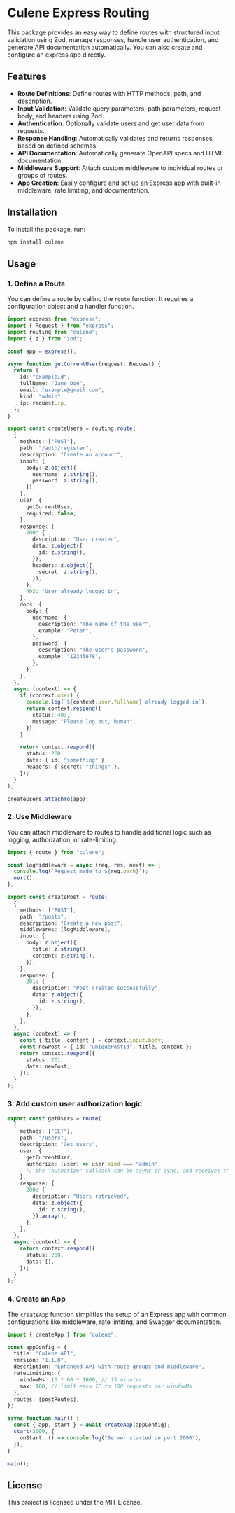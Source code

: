 # Culene Express Routing

This package provides an easy way to define routes with structured input validation using Zod, manage responses, handle user authentication, and generate API documentation automatically. You can also create and configure an express app directly.

## Features

- **Route Definitions**: Define routes with HTTP methods, path, and description.
- **Input Validation**: Validate query parameters, path parameters, request body, and headers using Zod.
- **Authentication**: Optionally validate users and get user data from requests.
- **Response Handling**: Automatically validates and returns responses based on defined schemas.
- **API Documentation**: Automatically generate OpenAPI specs and HTML documentation.
- **Middleware Support**: Attach custom middleware to individual routes or groups of routes.
- **App Creation**: Easily configure and set up an Express app with built-in middleware, rate limiting, and documentation.

## Installation

To install the package, run:

```bash
npm install culene
```

## Usage

### 1. Define a Route

You can define a route by calling the `route` function. It requires a configuration object and a handler function.

```ts
import express from "express";
import { Request } from "express";
import routing from "culene";
import { z } from "zod";

const app = express();

async function getCurrentUser(request: Request) {
  return {
    id: "exampleId",
    fullName: "Jane Doe",
    email: "example@gmail.com",
    kind: "admin",
    ip: request.ip,
  };
}

export const createUsers = routing.route(
  {
    methods: ["POST"],
    path: "/auth/register",
    description: "Create an account",
    input: {
      body: z.object({
        username: z.string(),
        password: z.string(),
      }),
    },
    user: {
      getCurrentUser,
      required: false,
    },
    response: {
      200: {
        description: "User created",
        data: z.object({
          id: z.string(),
        }),
        headers: z.object({
          secret: z.string(),
        }),
      },
      403: "User already logged in",
    },
    docs: {
      body: {
        username: {
          description: "The name of the user",
          example: "Peter",
        },
        password: {
          description: "The user's password",
          example: "12345678",
        },
      },
    },
  },
  async (context) => {
    if (context.user) {
      console.log(`${context.user.fullName} already logged in`);
      return context.respond({
        status: 403,
        message: "Please log out, human",
      });
    }

    return context.respond({
      status: 200,
      data: { id: "something" },
      headers: { secret: "things" },
    });
  }
);

createUsers.attachTo(app);
```

### 2. Use Middleware

You can attach middleware to routes to handle additional logic such as logging, authorization, or rate-limiting.

```ts
import { route } from "culene";

const logMiddleware = async (req, res, next) => {
  console.log(`Request made to ${req.path}`);
  next();
};

export const createPost = route(
  {
    methods: ["POST"],
    path: "/posts",
    description: "Create a new post",
    middlewares: [logMiddleware],
    input: {
      body: z.object({
        title: z.string(),
        content: z.string(),
      }),
    },
    response: {
      201: {
        description: "Post created successfully",
        data: z.object({
          id: z.string(),
        }),
      },
    },
  },
  async (context) => {
    const { title, content } = context.input.body;
    const newPost = { id: "uniquePostId", title, content };
    return context.respond({
      status: 201,
      data: newPost,
    });
  }
);
```

### 3. Add custom user authorization logic
```ts
export const getUsers = route(
  {
    methods: ["GET"],
    path: "/users",
    description: "Get users",
    user: {
      getCurrentUser,
      authorize: (user) => user.kind === "admin",
      // the "authorize" callback can be async or sync, and receives the user for the argument
    },
    response: {
      200: {
        description: "Users retrieved",
        data: z.object({
          id: z.string(),
        }).array(),
      },
    },
  },
  async (context) => {
    return context.respond({
      status: 200,
      data: [],
    });
  }
);
```

### 4. Create an App

The `createApp` function simplifies the setup of an Express app with common configurations like middleware, rate limiting, and Swagger documentation.

```ts
import { createApp } from "culene";

const appConfig = {
  title: "Culene API",
  version: "1.1.0",
  description: "Enhanced API with route groups and middleware",
  rateLimiting: {
    windowMs: 15 * 60 * 1000, // 15 minutes
    max: 100, // limit each IP to 100 requests per windowMs
  },
  routes: [postRoutes],
};

async function main() {
  const { app, start } = await createApp(appConfig);
  start(3000, {
    onStart: () => console.log("Server started on port 3000"),
  });
}

main();
```

## License

This project is licensed under the MIT License.
